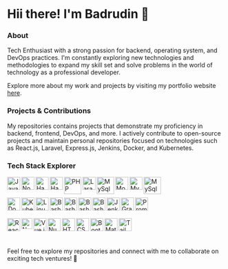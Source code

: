 # Hii there! I'm Badrudin :wave:
### About
Tech Enthusiast with a strong passion for backend, operating system, and DevOps practices. I'm constantly exploring new technologies and methodologies to expand my skill set and solve problems in the world of technology as a professional developer.

Explore more about my work and projects by visiting my portfolio website [here](https://badrudin.my.id).
### Projects & Contributions
My repositories contains projects that demonstrate my proficiency in backend, frontend, DevOps, and more. I actively contribute to open-source projects and maintain personal repositories focused on technologies such as React.js, Laravel, Express.js, Jenkins, Docker, and Kubernetes.

### Tech Stack Explorer
<!--Programming/Backend-->
<!--JavaSript-->
  <a href="https://js.org"><img align="left" alt="JavaScript" title="JavaScript" width="30px" src="https://upload.wikimedia.org/wikipedia/commons/9/99/Unofficial_JavaScript_logo_2.svg" /></a>
<!--NodeJS-->
  <a href="https://nodejs.org/"><img align="left" alt="NodeJS" title="NodeJS" width="30px" src="https://seeklogo.com/images/N/nodejs-logo-FBE122E377-seeklogo.com.png" /></a>
<!--HapiJS-->
<a href="https://adonisjs.com/"><img align="left" alt="Hapi.js" title="Hapi.js" width="30px" src="https://cdn.worldvectorlogo.com/logos/hapi.svg" /></a>
<!--AdonisJS-->
<a href="https://adonisjs.com/"><img align="left" alt="Hapi.js" title="Hapi.js" width="30px" src="https://encrypted-tbn1.gstatic.com/images?q=tbn:ANd9GcRQgKsjbzQKIXa6sj0NJO_DtBjM6aodnZ-mIh9-VEVJ7sjBPWD7Fx6rPU1JncBT" /></a>
<!--PHP-->
  <a href="https://www.php.net/"><img align="left" alt="PHP" title="PHP" width="40px" src="https://upload.wikimedia.org/wikipedia/commons/thumb/2/27/PHP-logo.svg/3060px-PHP-logo.svg.png" /></a>
<!--Laravel-->
  <a href="https://laravel.com/"><img align="left" alt="Laravel" title="Laravel" width="30px" src="https://upload.wikimedia.org/wikipedia/commons/thumb/9/9a/Laravel.svg/240px-Laravel.svg.png" />
  
<!--Databases-->
<!--MySql-->
   <a href="https://www.mysql.com/"><img align="left" alt="MySql" title="MySql" width="40px" src="https://encrypted-tbn3.gstatic.com/images?q=tbn:ANd9GcRnTSadUjcJkRclfeOe77QaSNP375FzYT0E6EIXkxUOQJzoUcue2cL1BQXkRd2j" /></a>
<!--MongoDB-->
  <a href="https://www.mongodb.com/"><img align="left" alt="MongoDB" title="MongoDB" width="30px" src="https://encrypted-tbn0.gstatic.com/images?q=tbn:ANd9GcSrwoSS0Bwp7yTREqcUlftPFVd9h1mqthsWl6x8pqXRZDk6_47fpWYTOrYLsfbZ" /></a>
<!--Postgresql-->
   <a href="https://www.postgresql.org/"><img align="left" alt="MySql" title="MySql" width="30px" src="https://encrypted-tbn0.gstatic.com/images?q=tbn:ANd9GcR5HQTlT831LDqeriNh5qxJbRG_ImoKnXdnNdZv_FPVybD7L4mb-y9MYPQZ2k8f" /></a>
<!--Mariadb-->
   <a href="https://www.mariadb.org/"><img align="left" alt="MySql" title="MySql" width="40px" src="https://encrypted-tbn1.gstatic.com/images?q=tbn:ANd9GcSDGkHYYREzmMpDLHOnI3Z4Px6rUsbijCVwRBWWwqOZfocpv4eYIsLxKQ-WY1Nj" /></a> 
<br />
<br />
<!--Server-->
<!--Docker-->
<a href="https://www.docker.com/"><img align="left" alt="Docker" title="Docker" width="30px" src="https://cdn.worldvectorlogo.com/logos/docker.svg" /></a>
<!--Kubernetes-->
<a href="https://kubernetes.io/"><img align="left" alt="Kubernetes" title="Kubernetes" width="30px" src="https://encrypted-tbn1.gstatic.com/images?q=tbn:ANd9GcSIM1JJBkP0aQtuzdUBK4yy8hYY5DTMSv1_tXCfrkOeZHL8W0olzR7ZkJL_bxOb" /></a>
<!--Linux-->
<a href="https://www.linux.org"><img align="left" alt="Linux" title="Linux" width="30px" src="https://cdn.worldvectorlogo.com/logos/linux-tux.svg" /></a>
<!--Bash shell-->
<a href="https://www.bash.org.uk"><img align="left" alt="Bash" title="Bash" width="30px" src="https://encrypted-tbn2.gstatic.com/images?q=tbn:ANd9GcQMrKn9CsPhcMCDoe7V69tK0-d3vQP-XgEiLEs2uf8_3jhl5SuTO1hiIwy8M149" /></a>
<!--AWS-->
<a href="https://aws.amazon.com/"><img align="left" alt="Bash" title="Bash" width="30px" src="https://encrypted-tbn3.gstatic.com/images?q=tbn:ANd9GcSeRVXK6gyLJFr0x-nNJCMoqMpB01Lay1SPcWXOIm6LZOL9xPeHj8c-kt_Voaql" /></a>
<!--GCP-->
<a href="https://cloud.google.com/"><img align="left" alt="Bash" title="Bash" width="30px" src="https://encrypted-tbn3.gstatic.com/images?q=tbn:ANd9GcSZHOPrxW7Fp3VnsLFMvZ8_IN0qYmwk2iYF14wTcL7sqFg2Rn_QicGUIK0guAk9" /></a>
<!--Alibaba cloud-->
<a href="https://www.alibabacloud.com/"><img align="left" alt="Bash" title="Bash" width="30px" src="https://encrypted-tbn3.gstatic.com/images?q=tbn:ANd9GcSSdgS25bYZyJJBIdCsCFtnTJqY5Qe_H-6FWB0EF1FKEkGcQrb9VYTPMfm2AE6z" /></a>

<!--Jenkins-->
<a href="https://www.jenkins.io/"><img align="left" alt="Jenkins" title="Jenkins" width="30px" src="https://encrypted-tbn3.gstatic.com/images?q=tbn:ANd9GcRPPadwCeDAVGBQgSmqsmr2jZLGLpDQy1zX_iAuBXPAdOJCizEiytTZwrVQ3fOz" /></a>
<!--Grafana-->
<a href="https://grafana.com/"><img align="left" alt="Grafana" title="Grafana" width="30px" src="https://cdn.worldvectorlogo.com/logos/grafana.svg" /></a>
<!--Prometheus-->
<a href="https://prometheus.io/"><img align="left" alt="Prometheus" title="Prometheus" width="30px" src="https://cdn.worldvectorlogo.com/logos/prometheus.svg" /></a>
<br />
<br />

<!--Frontend-->
<!--ReactJS-->
<a href="https://reactjs.org/"><img align="left" alt="React" title="React" width="30px" src="https://cdn.worldvectorlogo.com/logos/react-2.svg" /></a>
<!--NextJS-->
  <a href="https://nextjs.org/"><img align="left" alt="Next" title="Next (React SSR Framework)" width="25px" src="https://encrypted-tbn0.gstatic.com/images?q=tbn:ANd9GcRx0fiP1RVXu4E1BHF9hVsb2MmNnKfxQpI1DG0F9w-SgTkhYd3d_lEqroVLkJn3" /></a>
<!--VueJS-->
<a href="https://vuejs.org/"><img align="left" alt="Vue.js" title="Vue.js" width="30px" src="https://encrypted-tbn0.gstatic.com/images?q=tbn:ANd9GcQ10iztOEZIy2vltt-VuHV1X_ChZbqhLSAnduzV_Q3VE1yrlXoYTj0mpCLFqh0M" /></a>
<!--NuxtJS-->
<a href="https://nuxtjs.org/"><img align="left" alt="Nuxt.js" title="Nuxt.js" width="30px" src="https://encrypted-tbn3.gstatic.com/images?q=tbn:ANd9GcSeuTBsdQYx85jbhPWQdhtchlY127eOcYXWOH6NT9KOxKjjQhNJVBgYy2DQtR6-" /></a>
<!--HTML5-->
<a href="https://www.html.org.in/"><img align="left" alt="HTML5" title="HTML5" width="30px" src="https://encrypted-tbn0.gstatic.com/images?q=tbn:ANd9GcSRqzSvsrSi5_ldSkxFfncYDnOtX-VmcFCrlQ6lweNMHXZn8rUUBIIj1wxQbCwm" /></a>
<!--CSS3-->
<a href="https://developer.mozilla.org/en-US/docs/Web/CSS"><img align="left" alt="CSS3" title="CSS3" width="30px" src="https://encrypted-tbn2.gstatic.com/images?q=tbn:ANd9GcSkGg4xHQnI96BelsfeKakHKlMfXrbMSCgof9otywUur17yYfL5ASHH_EN7iujc" /></a>
<!--Bootstrap-->
<a href="https://getbootstrap.com/"><img align="left" alt="Bootstrap" title="Bootstrap" width="30px" src="https://cdn.worldvectorlogo.com/logos/bootstrap-5-1.svg" /></a>
<!--Material UI-->
<a href="https://material-ui.com/"><img align="left" alt="Material UI" title="Material UI" width="30px" src="https://cdn.worldvectorlogo.com/logos/material-ui-1.svg" /></a>
<!--Tailwind CSS-->
<a href="https://tailwindcss.com/"><img align="left" alt="Tailwind CSS" title="Tailwind CSS" width="30px" src="https://cdn.worldvectorlogo.com/logos/tailwind-css-2.svg" /></a>
<br />
<br />
<br />
<br />
Feel free to explore my repositories and connect with me to collaborate on exciting tech ventures! :rocket:
